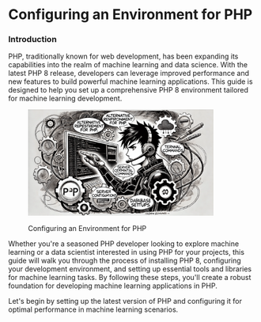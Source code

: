 # Configuring an Environment for PHP

### Introduction

PHP, traditionally known for web development, has been expanding its capabilities into the realm of machine learning and data science. With the latest PHP 8 release, developers can leverage improved performance and new features to build powerful machine learning applications. This guide is designed to help you set up a comprehensive PHP 8 environment tailored for machine learning development.

<div align="left"><figure><img src="../../../../.gitbook/assets/ml-configuring-environment-for-php-min.png" alt="" width="375"><figcaption><p>Configuring an Environment for PHP</p></figcaption></figure></div>

Whether you're a seasoned PHP developer looking to explore machine learning or a data scientist interested in using PHP for your projects, this guide will walk you through the process of installing PHP 8, configuring your development environment, and setting up essential tools and libraries for machine learning tasks. By following these steps, you'll create a robust foundation for developing machine learning applications in PHP.

Let's begin by setting up the latest version of PHP and configuring it for optimal performance in machine learning scenarios.
